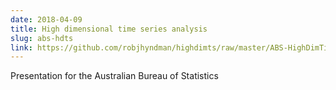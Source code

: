 ```yaml
---
date: 2018-04-09
title: High dimensional time series analysis
slug: abs-hdts
link: https://github.com/robjhyndman/highdimts/raw/master/ABS-HighDimTimeSeries.pdf
---
```


Presentation for the Australian Bureau of Statistics


